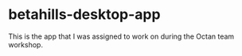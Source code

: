 # betahills-desktop-app
This is the app that I was assigned to work on during the Octan team workshop. 
